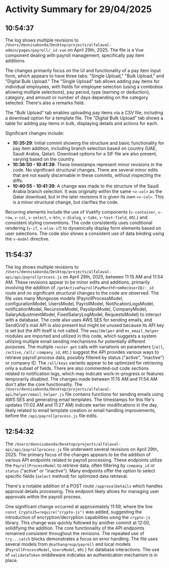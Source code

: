 # Activity Summary for 29/04/2025

## 10:54:37
The log shows multiple revisions to `/Users/dennisabonda/Desktop/projects/alfalaval-admin/pages/payroll/_id.vue` on April 29th, 2025.  The file is a Vue component dealing with payroll management, specifically pay item additions.

The changes primarily focus on the UI and functionality of a pay item input form, which appears to have three tabs: "Single Upload," "Bulk Upload," and "Digital Bulk Upload."  The "Single Upload" tab allows adding pay items for individual employees, with fields for employee selection (using a combobox allowing multiple selections), pay period, type (earning or deduction), category, and amount or number of days depending on the category selected.  There's also a remarks field.

The "Bulk Upload" tab enables uploading pay items via a CSV file, including a download option for a template file. The "Digital Bulk Upload" tab shows a table for adding pay items in bulk, displaying details and actions for each.

Significant changes include:

* **10:35:29**: Initial commit showing the structure and basic functionality for pay item addition, including branch selection based on country (UAE, Saudi Arabia, Qatar). Download options for a SIF file are also present, varying based on the country.
* **10:36:50 - 10:41:39**: These timestamps represent minor revisions in the code. No significant structural changes. There are several minor edits that are not easily discernable in these commits, without inspecting the diffs. 
* **10:40:55 - 10:41:39**: A change was made to the structure of the Saudi Arabia branch selection. It was originally within the same `<v-col>` as the Qatar download, but in the later revisions it is given its own `<v-col>`. This is a minor structural change, but clarifies the code.


Recurring elements include the use of Vuetify components (`v-container`, `v-row`, `v-col`, `v-select`, `v-btn`, `v-dialog`, `v-tabs`, `v-text-field`, etc.) and consistent styling conventions.  The code consistently uses conditional rendering (`v-if`, `v-else-if`) to dynamically display form elements based on user selections.  The code also shows a consistent use of data binding using the `v-model` directive.


## 11:54:37
The log shows multiple revisions to `/Users/dennisabonda/Desktop/projects/alfalaval-api/api/payrollprocess.js` on April 29th, 2025, between 11:15 AM and 11:54 AM.  These revisions appear to be minor edits and additions, primarily involving the addition of  `/getActivePayrollPayMonthFromRecUserID/:_id` route and no significant structural changes to the code are observed. The file uses many Mongoose models (PayrollProcessModel, configurationModel, UsersModel, PayrollModel, NotificationLogsModel, notificationModel, RecursiveModel, PayslipsModel, CompanyModel, SalaryAdjustmentModel, FixedSalaryLogModel, RequestsModel) to interact with a database.  The code also uses AWS SES for sending emails, and SendGrid's mail API is also present but might be unused because its API key is set but the API itself is not called.  The `emailHelper` and `ms_email_helper` modules are imported and utilized in this code, which suggests a system utilizing multiple email sending mechanisms for potentially different purposes. The multiple `router.get` calls with variations on parameters (`/all`, `/active`, `/all/:company_id`, etc.) suggest the API provides various ways to retrieve payroll process data, possibly filtered by status ("active", "inactive") or company ID.  The `/all/keys` variants appear to be optimized for retrieving only a subset of fields.  There are also commented-out code sections related to notification logs, which may indicate work-in-progress or features temporarily disabled.  The changes made between 11:15 AM and 11:54 AM don't alter the core functionality.  The  `/Users/dennisabonda/Desktop/projects/alfalaval-api/helper/email_helper.js` file contains functions for sending emails using AWS SES and generating email templates.  The timestamps for this file's updates (11:02 AM and 11:27 AM) indicate  earlier modifications in the day, likely related to email template creation or email handling improvements, before the `/api/payrollprocess.js` file edits.


## 12:54:32
The `/Users/dennisabonda/Desktop/projects/alfalaval-api/api/payrollprocess.js` file underwent several revisions on April 29th, 2025.  The primary focus of the changes appears to be the addition of various API endpoints related to payroll processing.  These endpoints utilize the `PayrollProcessModel` to retrieve data, often filtering by `company_id` or `status` ("active" or "inactive").  Many endpoints offer the option to select specific fields (`select` method) for optimized data retrieval.

There's a notable addition of a POST route `/approvalDetails` which handles approval details processing.  This endpoint likely allows for managing user approvals within the payroll process.

One significant change occurred at approximately 11:59, where the line `const CryptoJS=require("crypto-js")` was added, suggesting the introduction of encryption/decryption capabilities using the `crypto-js` library.  This change was quickly followed by another commit at 12:00, solidifying the addition.  The core functionality of the API endpoints remained consistent throughout the revisions.  The repeated use of `try...catch` blocks demonstrates a focus on error handling.  The file uses several models from `@nathangroup/payroll` and local models (`PayrollProcessModel`, `UsersModel`, etc.) for database interactions. The use of `validateToken` middleware indicates an authentication mechanism is in place.
